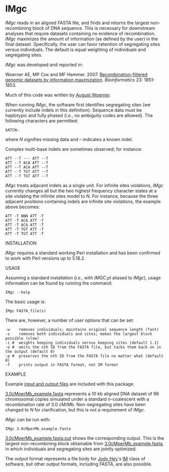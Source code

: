 # IMgc

*IMgc* reads in an aligned FASTA file, and finds and returns the largest non-recombining block of DNA sequence. This is necessary for downstream analyses that require datasets containing no evidence of recombination. *IMgc* maximizes the amount of information (as defined by the user) in the final dataset. Specifically, the user can favor retention of segregating sites versus individuals. The default is equal weighting of individuals and segregating sites.

*IMgc* was developed and reported in:

Woerner AE, MP Cox and MF Hammer. 2007. [Recombination-filtered genomic datasets by information maximization](https://doi.org/10.1093/bioinformatics/btm253). *Bioinformatics* 23: 1851-1853.

Much of this code was written by [August Woerner](https://www.unthsc.edu/bios/woerner/).

When running *IMgc*, the software first identifies segregating sites (we currently include indels in this definition). Sequence data must be haplotypic and fully phased (*i.e.*, no ambiguity codes are allowed). The following characters are permitted:

```
GATCN–
```

where *N* signifies missing data and – indicates a known indel.

Complex multi-base indels are sometimes observed; for instance:

```
ATT --T --- ATT --T
ATT --T ACA ATT --T
ATT --T ACA ATT --T
ATT --T TGT ATT --T
ATT --T TGT ATT --T
```

*IMgc* treats adjacent indels as a single unit.  For infinite sites violations, *IMgc* currently changes all but the two highest frequency character states at a site violating the infinite sites model to *N*. For instance, because the three adjacent positions containing indels are infinite site violations, the example above becomes:

```
ATT -T NNN ATT -T
ATT -T ACA ATT -T
ATT -T ACA ATT -T
ATT -T TGT ATT -T
ATT -T TGT ATT -T
```


INSTALLATION

*IMgc* requires a standard working Perl installation and has been confirmed to work with Perl versions up to 5.18.2.


USAGE

Assuming a standard installation (*i.e.,* with *IMGC.pl* aliased to *IMgc*), usage information can be found by running the command:

```
IMgc --help
```

The basic usage is:

```
IMgc FASTA_file(s)
```

There are, however, a number of user options that can be set:

```
-w    removes individuals; maintains original sequence length (fast)
-s    removes both individuals and sites; makes the largest block possible (slow)
-i #  weights keeping individuals versus keeping sites (default 1.1)
-o #  omits the nth ID from the FASTA file, but tacks them back on in the output (default 0)
-p #  preserves the nth ID from the FASTA file no matter what (default 0)
-f    prints output in FASTA format, not IM format
```


EXAMPLE

Example [input and output files](examples) are included with this package.

[3.0cMperMb_example.fasta](examples/3.0cMperMb_example.fasta) represents a 10 kb aligned DNA dataset of 96 chromosomal copies simulated under a standard *n*-coalescent with a recombination rate of 3.0 cM/Mb. Non-segregating sites have been changed to *N* for clarification, but this is not a requirement of *IMgc*.

*IMgc* can be run with:

```
IMgc 3.0cMperMb_example.fasta
```

[3.0cMperMb_example.fasta.out](examples/3.0cMperMb_example.fasta.out) shows the corresponding output. This is the largest non-recombining block obtainable from [3.0cMperMb_example.fasta](examples/3.0cMperMb_example.fasta), in which individuals and segregating sites are jointly optimized. 

The output format represents a file body for [Jody Hey](https://bio.cst.temple.edu/~hey/)'s [IM](https://bio.cst.temple.edu/~hey/software) class of software, but other output formats, including FASTA, are also possible.

